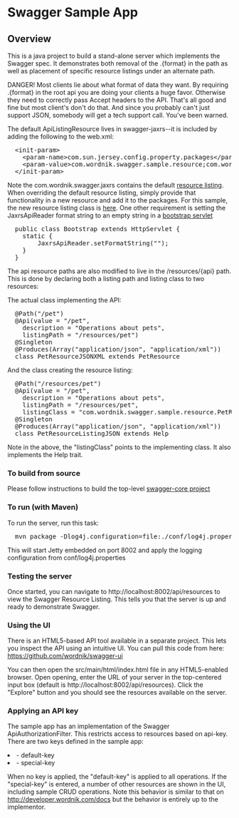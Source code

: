 # Swagger Sample App

## Overview
This is a java project to build a stand-alone server which implements the Swagger spec.  It demonstrates both
removal of the .{format} in the path as well as placement of specific resource listings under an alternate path.

DANGER!  Most clients lie about what format of data they want.  By requiring .{format} in the root api you
are doing your clients a huge favor.  Otherwise they need to correctly pass Accept headers to the API.  That's 
all good and fine but most client's don't do that.  And since you probably can't just support JSON, somebody will
get a tech support call.  You've been warned.

The default ApiListingResource lives in swagger-jaxrs--it is included by adding the following to the web.xml:

<pre>
  &lt;init-param&gt;
    &lt;param-name&gt;com.sun.jersey.config.property.packages&lt;/param-name&gt;
    &lt;param-value&gt;com.wordnik.swagger.sample.resource;com.wordnik.swagger.jaxrs;&lt;/param-value&gt;
  &lt;/init-param&gt;
</pre>

Note the com.wordnik.swagger.jaxrs contains the default [resource listing](https://github.com/wordnik/swagger-core/blob/master/modules/swagger-jaxrs/src/main/scala/com/wordnik/swagger/jaxrs/ApiListing.scala).
When overriding the default resource listing, simply provide that functionality in a new resource and add it to
the packages.  For this sample, the new resource listing class is [here](https://github.com/wordnik/swagger-core/blob/master/samples/java-alt-resource-listing/src/main/java/com/wordnik/swagger/sample/resource/ApiListingResource.java).
One other requirement is setting the JaxrsApiReader format string to an empty string in a [bootstrap servlet](https://github.com/wordnik/swagger-core/blob/master/samples/java-alt-resource-listing/src/main/java/com/wordnik/swagger/sample/Bootstrap.java)


<pre>
  public class Bootstrap extends HttpServlet {
    static {
	    JaxrsApiReader.setFormatString("");
    }
  }
</pre>

The api resource paths are also modified to live in the /resources/{api} path.  This is done by declaring both a 
listing path and listing class to two resources:

The actual class implementing the API:

<pre>
  @Path("/pet")
  @Api(value = "/pet",
    description = "Operations about pets",
    listingPath = "/resources/pet")
  @Singleton
  @Produces(Array("application/json", "application/xml"))
  class PetResourceJSONXML extends PetResource
</pre>

And the class creating the resource listing:

<pre>
  @Path("/resources/pet")
  @Api(value = "/pet",
    description = "Operations about pets",
    listingPath = "/resources/pet",
    listingClass = "com.wordnik.swagger.sample.resource.PetResourceJSONXML")
  @Singleton
  @Produces(Array("application/json", "application/xml"))
  class PetResourceListingJSON extends Help
</pre>

Note in the above, the "listingClass" points to the implementing class.  It also implements the Help trait.

### To build from source
Please follow instructions to build the top-level [swagger-core project](https://github.com/wordnik/swagger-core)

### To run (with Maven)
To run the server, run this task:
<pre>
  mvn package -Dlog4j.configuration=file:./conf/log4j.properties jetty:run
</pre>

This will start Jetty embedded on port 8002 and apply the logging configuration from conf/log4j.properties

### Testing the server
Once started, you can navigate to http://localhost:8002/api/resources to view the Swagger Resource Listing.
This tells you that the server is up and ready to demonstrate Swagger.

### Using the UI
There is an HTML5-based API tool available in a separate project.  This lets you inspect the API using an 
intuitive UI.  You can pull this code from here:  https://github.com/wordnik/swagger-ui

You can then open the src/main/html/index.html file in any HTML5-enabled browser.  Open opening, enter the
URL of your server in the top-centered input box (default is http://localhost:8002/api/resources).  Click the "Explore" 
button and you should see the resources available on the server.

### Applying an API key
The sample app has an implementation of the Swagger ApiAuthorizationFilter.  This restricts access to resources
based on api-key.  There are two keys defined in the sample app:

<li>- default-key</li>

<li>- special-key</li>

When no key is applied, the "default-key" is applied to all operations.  If the "special-key" is entered, a
number of other resources are shown in the UI, including sample CRUD operations.  Note this behavior is similar
to that on http://developer.wordnik.com/docs but the behavior is entirely up to the implementor.